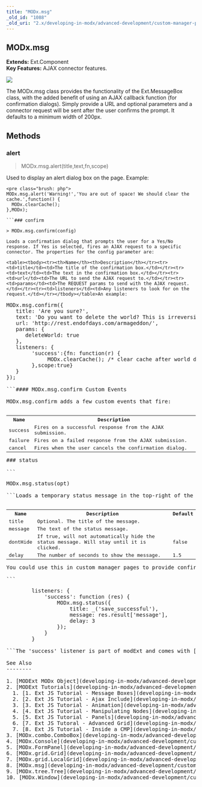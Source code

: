 ```yaml
---
title: "MODx.msg"
_old_id: "1088"
_old_uri: "2.x/developing-in-modx/advanced-development/custom-manager-pages/modext/modx.msg"
---
```


MODx.msg
--------

**Extends:** Ext.Component   
**Key Features:** AJAX connector features.

![](/download/attachments/18678080/confirm.png?version=1&modificationDate=1302195122000)

The MODx.msg class provides the functionality of the Ext.MessageBox class, with the added benefit of using an AJAX callback function (for confirmation dialogs). Simply provide a URL and optional parameters and a connector request will be sent after the user confirms the prompt. It defaults to a minimum width of 200px.

Methods
-------

### alert

> MODx.msg.alert(title,text,fn,scope)

Used to display an alert dialog box on the page. Example:

```
<pre class="brush: php">
MODx.msg.alert('Warning!','You are out of space! We should clear the cache.',function() {
  MODx.clearCache();
},MODx);

```### confirm

> MODx.msg.confirm(config)

Loads a confirmation dialog that prompts the user for a Yes/No response. If Yes is selected, fires an AJAX request to a specific connector. The properties for the config parameter are:

<table><tbody><tr><th>Name</th><th>Description</th></tr><tr><td>title</td><td>The title of the confirmation box.</td></tr><tr><td>text</td><td>The text in the confirmation box.</td></tr><tr><td>url</td><td>The URL to send the AJAX request to.</td></tr><tr><td>params</td><td>The REQUEST params to send with the AJAX request.</td></tr><tr><td>listeners</td><td>Any listeners to look for on the request.</td></tr></tbody></table>An example:

```
<pre class="brush: php">
MODx.msg.confirm({
   title: 'Are you sure?',
   text: 'Do you want to delete the world? This is irreversible.',
   url: 'http://rest.endofdays.com/armageddon/',
   params: {
      deleteWorld: true
   },
   listeners: {
        'success':{fn: function(r) {
             MODx.clearCache(); /* clear cache after world destruction, so we dont have latent data */
        },scope:true}
   }
});

```#### MODx.msg.confirm Custom Events

MODx.msg.confirm adds a few custom events that fire:

<table><tbody><tr><th>Name</th><th>Description</th></tr><tr><td>success</td><td>Fires on a successful response from the AJAX submission.</td></tr><tr><td>failure</td><td>Fires on a failed response from the AJAX submission.</td></tr><tr><td>cancel</td><td>Fires when the user cancels the confirmation dialog.</td></tr></tbody></table>### status

```
<pre class="brush: php">
MODx.msg.status(opt)

```Loads a temporary status message in the top-right of the screen, that fades away. The properties for the opt parameter are:

<table><tbody><tr><th>Name</th><th>Description</th><th>Default</th></tr><tr><td>title</td><td>Optional. The title of the message.</td><td> </td></tr><tr><td>message</td><td>The text of the status message.</td><td> </td></tr><tr><td>dontHide</td><td>If true, will not automatically hide the status message. Will stay until it is clicked.</td><td>false</td></tr><tr><td>delay</td><td>The number of seconds to show the message.</td><td>1.5</td></tr></tbody></table>You could use this in custom manager pages to provide confirmation your object was saved. You could add something like this to your FormPanel definition:

```
<pre class="brush: php">
        listeners: {
            'success': function (res) {
                MODx.msg.status({
                    title: _('save_successful'),
                    message: res.result['message'],
                    delay: 3
                });
            }
        }

```The 'success' listener is part of modExt and comes with [MODx.FormPanel](developing-in-modx/advanced-development/custom-manager-pages/modext/modx.formpanel "MODx.FormPanel").

See Also
--------

1. [MODExt MODx Object](developing-in-modx/advanced-development/custom-manager-pages/modext/modext-modx-object)
2. [MODExt Tutorials](developing-in-modx/advanced-development/custom-manager-pages/modext/modext-tutorials)
  1. [1. Ext JS Tutorial - Message Boxes](developing-in-modx/advanced-development/custom-manager-pages/modext/modext-tutorials/1.-ext-js-tutorial-message-boxes)
  2. [2. Ext JS Tutorial - Ajax Include](developing-in-modx/advanced-development/custom-manager-pages/modext/modext-tutorials/2.-ext-js-tutorial-ajax-include)
  3. [3. Ext JS Tutorial - Animation](developing-in-modx/advanced-development/custom-manager-pages/modext/modext-tutorials/3.-ext-js-tutorial-animation)
  4. [4. Ext JS Tutorial - Manipulating Nodes](developing-in-modx/advanced-development/custom-manager-pages/modext/modext-tutorials/4.-ext-js-tutorial-manipulating-nodes)
  5. [5. Ext JS Tutorial - Panels](developing-in-modx/advanced-development/custom-manager-pages/modext/modext-tutorials/5.-ext-js-tutorial-panels)
  6. [7. Ext JS Tutoral - Advanced Grid](developing-in-modx/advanced-development/custom-manager-pages/modext/modext-tutorials/7.-ext-js-tutoral-advanced-grid)
  7. [8. Ext JS Tutorial - Inside a CMP](developing-in-modx/advanced-development/custom-manager-pages/modext/modext-tutorials/8.-ext-js-tutorial-inside-a-cmp)
3. [MODx.combo.ComboBox](developing-in-modx/advanced-development/custom-manager-pages/modext/modx.combo.combobox)
4. [MODx.Console](developing-in-modx/advanced-development/custom-manager-pages/modext/modx.console)
5. [MODx.FormPanel](developing-in-modx/advanced-development/custom-manager-pages/modext/modx.formpanel)
6. [MODx.grid.Grid](developing-in-modx/advanced-development/custom-manager-pages/modext/modx.grid.grid)
7. [MODx.grid.LocalGrid](developing-in-modx/advanced-development/custom-manager-pages/modext/modx.grid.localgrid)
8. [MODx.msg](developing-in-modx/advanced-development/custom-manager-pages/modext/modx.msg)
9. [MODx.tree.Tree](developing-in-modx/advanced-development/custom-manager-pages/modext/modx.tree.tree)
10. [MODx.Window](developing-in-modx/advanced-development/custom-manager-pages/modext/modx.window)